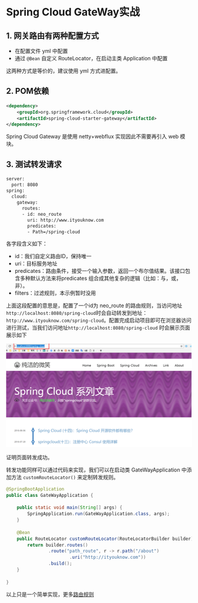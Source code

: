 # Spring Cloud GateWay实战

## 1. 网关路由有两种配置方式

- 在配置文件 yml 中配置
- 通过 `@Bean` 自定义 RouteLocator，在启动主类 Application 中配置

这两种方式是等价的，建议使用 yml 方式进配置。

## 2. POM依赖

```xml
<dependency>
	<groupId>org.springframework.cloud</groupId>
	<artifactId>spring-cloud-starter-gateway</artifactId>
</dependency>
```

Spring Cloud Gateway 是使用 netty+webflux 实现因此不需要再引入 web 模块。

## 3. 测试转发请求

```
server:
  port: 8080
spring:
  cloud:
    gateway:
      routes:
      - id: neo_route
        uri: http://www.ityouknow.com
        predicates:
        - Path=/spring-cloud
```

各字段含义如下：

- id：我们自定义路由ID，保持唯一
- uri：目标服务地址
- predicates：路由条件，接受一个输入参数，返回一个布尔值结果。该接口包含多种默认方法来将predicates 组合成其他复杂的逻辑（比如：与，或，非）。
- filters：过滤规则，本示例暂时没用

上面这段配置的意思是，配置了一个id为 neo_route 的路由规则，当访问地址 `http://localhost:8080/spring-cloud`时会自动转发到地址：`http://www.ityouknow.com/spring-cloud`。配置完成启动项目即可在浏览器访问进行测试，当我们访问地址`http://localhost:8080/spring-cloud` 时会展示页面展示如下

![image-20200118135522145](./img/image-20200118135522145.png)

证明页面转发成功。

转发功能同样可以通过代码来实现，我们可以在启动类 GateWayApplication 中添加方法 `customRouteLocator()` 来定制转发规则。

```java
@SpringBootApplication
public class GateWayApplication {

	public static void main(String[] args) {
		SpringApplication.run(GateWayApplication.class, args);
	}

	@Bean
	public RouteLocator customRouteLocator(RouteLocatorBuilder builder) {
		return builder.routes()
				.route("path_route", r -> r.path("/about")
						.uri("http://ityouknow.com"))
				.build();
	}

}
```

以上只是一个简单实现，更多[路由规则](http://www.ityouknow.com/springcloud/2018/12/12/spring-cloud-gateway-start.html)